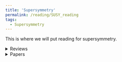 ```yaml
---
title: 'Supersymmetry'
permalink: /reading/SUSY_reading
tags:
  - Supersymmetry
---
```


This is where we will put reading for supersymmetry.

<details>
  <summary>Reviews</summary>
  <ul>
    <li>
      <a href="https://arxiv.org/abs/0910.0192" target="_blank">
        Supersymmetric Quantum Mechanics
      </a>
    </li>
    <li>
      <a href="https://arxiv.org/abs/hep-th/9405029" target="_blank">
        Supersymmetry and Quantum Mechanics
      </a>
    </li>
    <li>
      <a href="https://www.damtp.cam.ac.uk/user/tong/susy/susyqm.pdf" target="_blank">
       Supersymmetric Quantum Mechanics
      </a>
    </li>
    <li>
      <a href="https://www.damtp.cam.ac.uk/user/dbs26/SUSY.html" target="_blank">
       Supersymmetry
      </a>
    </li>
    <li>
      <a href="https://www.claymath.org/library/monographs/cmim01c.pdf" target="_blank">
       Mirror Symmetry
      </a>
    </li>
    <li>
      <a href="https://www.damtp.cam.ac.uk/user/tong/susy/susy.pdf" target="_blank">
       Supersymmetric Field Theory
      </a>
    </li>
    <li>
      <a href="https://www.youtube.com/watch?v=sQGAWwUX_js" target="_blank">
       [Video Lectures] Supersymmetric Quantum Field Theories
      </a>
    </li>
    <li>
      <a href="https://arxiv.org/abs/1602.08097" target="_blank">
       Lecture Notes on Three Supersymmetric/Topological Systems in Quantum Field Theory
      </a>
    </li>
  </ul>
</details>


<details>
  <summary>Papers</summary>
  <ul>
    <li>
      <a href="https://www.damtp.cam.ac.uk/user/tong/susy/index.pdf" target="_blank">
        Supersymmetry and the Atiyah-Singer Index Theorem
      </a>
    </li>
    <li>
      <a href="https://www.damtp.cam.ac.uk/user/tong/susy/constraints.pdf" target="_blank">
        CONSTRAINTS ON SUPERSYMMETRY BREAKING
      </a>
    </li>
    <li>
      <a href="https://www.damtp.cam.ac.uk/user/tong/susy/morse.pdf" target="_blank">
        SUPERSYMMETRY AND MORSE THEORY
      </a>
    </li>
  </ul>
</details>
